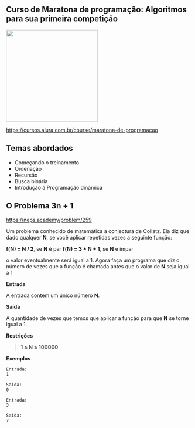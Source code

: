 Curso de Maratona de programação: Algoritmos para sua primeira competição
---------
<img src="https://www.alura.com.br/assets/api/cursos/maratona-de-programacao.svg" data-canonical-src="https://www.alura.com.br/assets/api/cursos/maratona-de-programacao.svg" width="250" height="250" />

https://cursos.alura.com.br/course/maratona-de-programacao

## Temas abordados
* Começando o treinamento
* Ordenação
* Recursão
* Busca binária
* Introdução à Programação dinâmica


## O Problema 3n + 1

https://neps.academy/problem/259

Um problema conhecido de matemática a conjectura de Collatz. Ela diz que dado qualquer **N**, se você aplicar repetidas vezes a seguinte função:

**f(N) = N / ​2**, se **N** é par
**f(N) = 3 * N + 1**, se **N** é impar

o valor eventualmente será igual a 1. Agora faça um programa que diz o número de vezes que a função é chamada antes que o valor de **N** seja igual a 1


**Entrada**

A entrada contem um único número **N**.


**Saída**

A quantidade de vezes que temos que aplicar a função para que **N** se torne igual a 1.


**Restrições**

> **1 ≤ N ≤ 100000**


**Exemplos**

```
Entrada:
1

Saída:
0

Entrada:
3

Saída:
7
````
